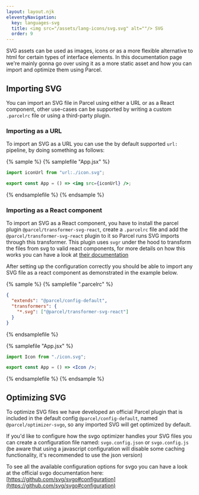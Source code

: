 ```yaml
---
layout: layout.njk
eleventyNavigation:
  key: languages-svg
  title: <img src="/assets/lang-icons/svg.svg" alt=""/> SVG
  order: 9
---
```


SVG assets can be used as images, icons or as a more flexible alternative to html for certain types of interface elements. In this documentation page we're mainly gonna go over using it as a more static asset and how you can import and optimize them using Parcel.

## Importing SVG

You can import an SVG file in Parcel using either a URL or as a React component, other use-cases can be supported by writing a custom `.parcelrc` file or using a third-party plugin.

### Importing as a URL

To import an SVG as a URL you can use the by default supported `url:` pipeline, by doing something as follows:

{% sample %}
{% samplefile "App.jsx" %}

```jsx
import iconUrl from "url:./icon.svg";

export const App = () => <img src={iconUrl} />;
```

{% endsamplefile %}
{% endsample %}

### Importing as a React component

To import an SVG as a React component, you have to install the parcel plugin `@parcel/transformer-svg-react`, create a `.parcelrc` file and add the `@parcel/transformer-svg-react` plugin to it so Parcel runs SVG imports through this transformer. This plugin uses `svgr` under the hood to transform the files from svg to valid react components, for more details on how this works you can have a look at [their documentation](https://react-svgr.com/)

After setting up the configuration correctly you should be able to import any SVG file as a react component as demonstrated in the example below.

{% sample %}
{% samplefile ".parcelrc" %}

```json
{
  "extends": "@parcel/config-default",
  "transformers": {
    "*.svg": ["@parcel/transformer-svg-react"]
  }
}
```

{% endsamplefile %}

{% samplefile "App.jsx" %}

```jsx
import Icon from "./icon.svg";

export const App = () => <Icon />;
```

{% endsamplefile %}
{% endsample %}

## Optimizing SVG

To optimize SVG files we have developed an official Parcel plugin that is included in the default config `@parcel/config-default`, named `@parcel/optimizer-svgo`, so any imported SVG will get optimized by default.

If you'd like to configure how the svgo optimizer handles your SVG files you can create a configuration file named: `svgo.config.json` or `svgo.config.js` (be aware that using a javascript configuration will disable some caching functionality, it's recommended to use the json version)

To see all the available configuration options for svgo you can have a look at the official svgo documentation here: [https://github.com/svg/svgo#configuration](https://github.com/svg/svgo#configuration)
